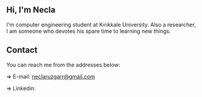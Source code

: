 ## Hi, I'm Necla

I'm computer engineering student at Kırıkkale University. Also a researcher, I am someone who devotes his spare time to learning new things.

## Contact

You can reach me from the addresses below:

=> E-mail: neclaruzgarr@gmail.com

=> Linkedin:
